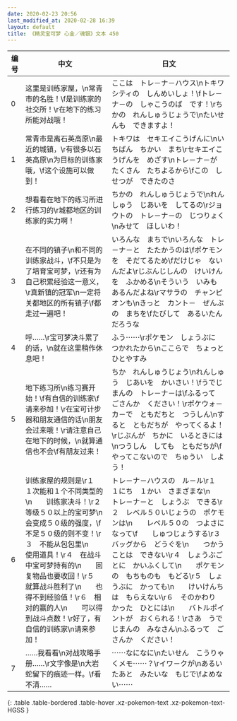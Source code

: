 ```yaml
---
date: 2020-02-23 20:56
last_modified_at: 2020-02-28 16:39
layout: default
title: 《精灵宝可梦 心金／魂银》文本 450
---
```

| 编号 | 中文 | 日文 |
| ---- | ---- | ---- |
| 0 | 这里是训练家屋，\n常青市的名胜！\f是训练家的社交所！\r在地下的练习所能对战哦！ | ここは　トレ－ナ－ハウス\nトキワシティの　しんめいしょ！\fトレ－ナ－の　しゃこうのば　です！\rちかの　れんしゅうじょうで\nたいせんも　できますよ！ |
| 1 | 常青市是离石英高原\n最近的城镇，\r有很多以石英高原\n为目标的训练家哦，\f这个设施可以做到！ | トキワは　セキエイこうげんに\nいちばん　ちかい　まち\rセキエイこうげんを　めざす\nトレ－ナ－が　たくさん　たちよるから\fこの　しせつが　できたのさ |
| 2 | 想看看在地下的练习所进行练习的\r城都地区的训练家的实力啊！ | ちかの　れんしゅうじょうで\nれんしゅう　じあいを　してるの\rジョウトの　トレ－ナ－の　じつりょく\nみせて　ほしいわ！ |
| 3 | 在不同的镇子\n和不同的训练家战斗，\f不只是为了培育宝可梦，\r还有为自己积累经验这一意义，\r真新镇的冠军\n一定将关都地区的所有镇子\f都走过一遍吧！ | いろんな　まちで\nいろんな　トレ－ナ－と　たたかうのは\fポケモンを　そだてるため\fだけじゃ　ないんだよ\rじぶんじしんの　けいけんを　ふかめる\nそういう　いみも　あるんだよね\rマサラの　チャンピオンも\nきっと　カント－　ぜんぶの　まちを\fたびして　あるいたんだろうな |
| 4 | 呼……\r宝可梦决斗累了的话，\n就在这里稍作休息吧！ | ふう⋯⋯\rポケモン　しょうぶに　つかれたから\nここらで　ちょっと　ひとやすみ |
| 5 | 地下练习所\n练习赛开始！\f有自信的训练家\f请来参加！\r在宝可计步器和朋友通信的话\n朋友会过来哦！\r请注意自己在地下的时候，\n就算通信也不会\f有朋友过来！ | ちか　れんしゅうじょう\nれんしゅう　じあいを　かいさい！\fうでじまんの　トレ－ナ－は\fふるって　ごさんか　ください！\rポケウォ－カ－で　ともだちと　つうしん\nすると　ともだちが　やってくるよ！\rじぶんが　ちかに　いるときには\nつうしん　しても　ともだちが\fやってこないので　ちゅうい　しよう！ |
| 6 | 训练家屋的规则是\r１　１次能和１个不同类型的\n　　训练家决斗！\r２　等级５０以上的宝可梦\n　　会变成５０级的强度，\f　　不足５０级的则不变！\r３　不能从包包里\n　　使用道具！\r４　在战斗中宝可梦持有的\n　　回复物品也要收回！\r５　就算战斗胜利了\n　　也得不到经验值！\r６　相对的赢的人\n　　可以得到战斗点数！\r好了，有自信的训练家\n请来参加！ | トレ－ナ－ハウスの　ル－ル\r１　１にち　１かい　さまざまな\n　　トレ－ナ－と　しょうぶ　できる\r２　レベル５０いじょうの　ポケモンは\n　　レベル５０の　つよさに　なって\f　　しゅつじょうする\r３　バッグから　どうぐを\n　　つかうことは　できない\r４　しょうぶごとに　かいふくして\n　　ポケモンの　もちものも　もどる\r５　しょうぶに　かっても\n　　けいけんちは　もらえない\r６　そのかわり　かった　ひとには\n　　バトルポイントが　おくられる！\rさあ　うでじまんの　みなさん\nふるって　ごさんか　ください！ |
| 7 | ……我看看\n对战攻略手册……\r文字像是\n大岩蛇留下的痕迹一样。\f看不清…… | ⋯⋯なになに\nたいせん　こうりゃくメモ⋯⋯？\rイワ－クが\nあるいたあと　みたいな　もじで\fよめない⋯⋯ |
{: .table .table-bordered .table-hover .xz-pokemon-text .xz-pokemon-text-HGSS }